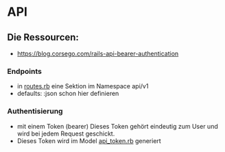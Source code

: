 # API

## Die Ressourcen:
- https://blog.corsego.com/rails-api-bearer-authentication

### Endpoints
- in [routes.rb](../config/routes.rb) eine Sektion im Namespace api/v1
- defaults: :json schon hier definieren

### Authentisierung
- mit einem Token (bearer) Dieses Token gehört eindeutig zum User und wird bei jedem Request geschickt.
- Dieses Token wird im Model [api_token.rb](../app/models/api_token.rb) generiert



